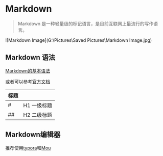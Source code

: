 # Markdown

> Markdown 是一种轻量级的标记语言，是目前互联网上最流行的写作语言。

![Markdown Image](G:\Pictures\Saved Pictures\Markdown Image.jpg)



## Markdown 语法

[Markdown的基本语法](https://www.jianshu.com/p/250e36bb5690)

或者可以参考[官方文档](http://www.markdown.cn/)

| 标题 |      |
| ---- | ---- |
| #    | H1 一级标题 |
| ##   | H2 二级标题 |



## Markdown编辑器

推荐使用[typora](https://typora.io/#)和[Mou](http://25.io/mou/)

